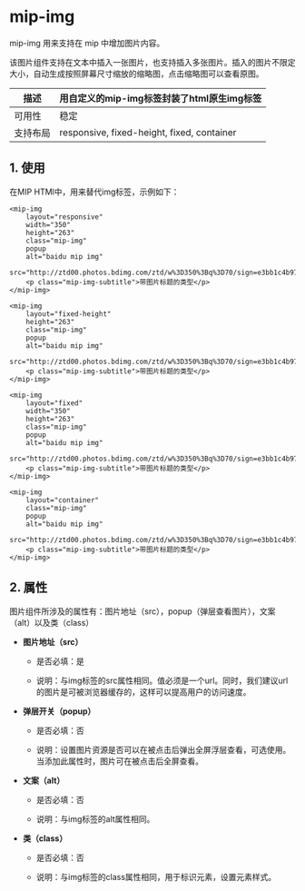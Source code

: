 # mip-img

mip-img 用来支持在 mip 中增加图片内容。

该图片组件支持在文本中插入一张图片，也支持插入多张图片。插入的图片不限定大小，自动生成按照屏幕尺寸缩放的缩略图，点击缩略图可以查看原图。

描述|用自定义的mip-img标签封装了html原生img标签
----|----
可用性|稳定
支持布局| responsive, fixed-height, fixed, container

## 1. 使用

在MIP HTMl中，用来替代img标签，示例如下：

```
<mip-img 
    layout="responsive" 
    width="350" 
    height="263"
    class="mip-img" 
    popup 
    alt="baidu mip img" 
    src="http://ztd00.photos.bdimg.com/ztd/w%3D350%3Bq%3D70/sign=e3bb1c4b97ef76c6d0d2fd2ead2d8cc7/f703738da9773912b57d4b0bff198618367ae205.jpg">
    <p class="mip-img-subtitle">带图片标题的类型</p>
</mip-img>

<mip-img 
    layout="fixed-height" 
    height="263"
    class="mip-img" 
    popup 
    alt="baidu mip img" 
    src="http://ztd00.photos.bdimg.com/ztd/w%3D350%3Bq%3D70/sign=e3bb1c4b97ef76c6d0d2fd2ead2d8cc7/f703738da9773912b57d4b0bff198618367ae205.jpg">
    <p class="mip-img-subtitle">带图片标题的类型</p>
</mip-img>

<mip-img 
    layout="fixed" 
    width="350" 
    height="263"
    class="mip-img" 
    popup 
    alt="baidu mip img" 
    src="http://ztd00.photos.bdimg.com/ztd/w%3D350%3Bq%3D70/sign=e3bb1c4b97ef76c6d0d2fd2ead2d8cc7/f703738da9773912b57d4b0bff198618367ae205.jpg">
    <p class="mip-img-subtitle">带图片标题的类型</p>
</mip-img>

<mip-img 
    layout="container" 
    class="mip-img" 
    popup 
    alt="baidu mip img" 
    src="http://ztd00.photos.bdimg.com/ztd/w%3D350%3Bq%3D70/sign=e3bb1c4b97ef76c6d0d2fd2ead2d8cc7/f703738da9773912b57d4b0bff198618367ae205.jpg">
    <p class="mip-img-subtitle">带图片标题的类型</p>
</mip-img>
```
## 2. 属性

图片组件所涉及的属性有：图片地址（src），popup（弹层查看图片），文案（alt）以及类（class）

- **图片地址（src）**

    - 是否必填：是

    - 说明：与img标签的src属性相同。值必须是一个url。同时，我们建议url的图片是可被浏览器缓存的，这样可以提高用户的访问速度。

- **弹层开关（popup）**

    - 是否必填：否

    - 说明：设置图片资源是否可以在被点击后弹出全屏浮层查看，可选使用。当添加此属性时，图片可在被点击后全屏查看。

- **文案（alt）**

    - 是否必填：否

    - 说明：与img标签的alt属性相同。

- **类（class）**

    - 是否必填：否

    - 说明：与img标签的class属性相同，用于标识元素，设置元素样式。
